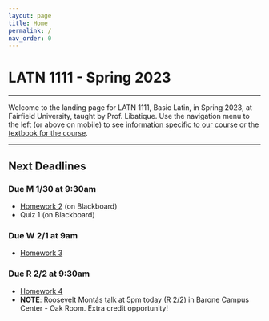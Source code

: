 ```yaml
---
layout: page
title: Home
permalink: /
nav_order: 0
---
```


# LATN 1111 - Spring 2023

***

Welcome to the landing page for LATN 1111, Basic Latin, in Spring 2023, at Fairfield University, taught by Prof. Libatique. Use the navigation menu to the left (or above on mobile) to see [information specific to our course](/course_info) or the [textbook for the course](/textbook).

***

## Next Deadlines

### Due M 1/30 at 9:30am

* [Homework 2](../homework/homework#homework-2-due-m-130) (on Blackboard)
* Quiz 1 (on Blackboard)

### Due W 2/1 at 9am

* [Homework 3](../homework/homework#homework-3-due-w-21)

### Due R 2/2 at 9:30am

* [Homework 4](../homework/homework#homework-4-due-r-22)
* **NOTE**: Roosevelt Montás talk at 5pm today (R 2/2) in Barone Campus Center - Oak Room. Extra credit opportunity!
